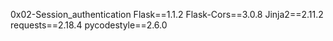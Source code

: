 0x02-Session_authentication
Flask==1.1.2
Flask-Cors==3.0.8
Jinja2==2.11.2
requests==2.18.4
pycodestyle==2.6.0
